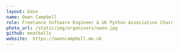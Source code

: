 ```yaml
---
layout: base
name: Owen Campbell
role: Freelance Software Engineer & UK Python Association Chair
photo_url: /static/img/organisers/owen.jpg
github: meatballs
website:  https://owencampbell.me.uk
---
```

